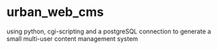 # urban_web_cms
using python, cgi-scripting and a postgreSQL connection to generate a small multi-user content management system

